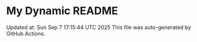 # My Dynamic README
Updated at: Sun Sep  7 17:15:44 UTC 2025
This file was auto-generated by GitHub Actions.

